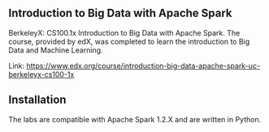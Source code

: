 ## Introduction to Big Data with Apache Spark

BerkeleyX: CS100.1x Introduction to Big Data with Apache Spark. The course, provided by edX, was completed to learn the introduction to Big Data and Machine Learning.

Link: https://www.edx.org/course/introduction-big-data-apache-spark-uc-berkeleyx-cs100-1x

## Installation

The labs are compatible with Apache Spark 1.2.X and are written in Python.
